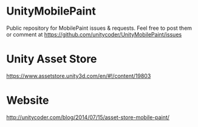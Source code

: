 # UnityMobilePaint
Public repository for MobilePaint issues &amp; requests.
Feel free to post them or comment at https://github.com/unitycoder/UnityMobilePaint/issues

# Unity Asset Store
https://www.assetstore.unity3d.com/en/#!/content/19803

# Website
http://unitycoder.com/blog/2014/07/15/asset-store-mobile-paint/
